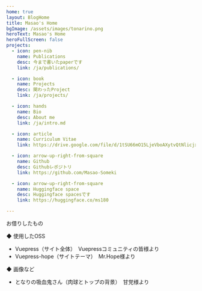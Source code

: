 ```yaml
---
home: true
layout: BlogHome
title: Masao's Home
bgImage: /assets/images/tonarino.png
heroText: Masao's Home
heroFullScreen: false
projects:
  - icon: pen-nib
    name: Publications
    desc: 今まで書いたpaperです
    link: /ja/publications/

  - icon: book
    name: Projects
    desc: 関わったProject
    link: /ja/projects/

  - icon: hands
    name: Bio
    desc: About me
    link: /ja/intro.md

  - icon: article
    name: Curriculum Vitae
    link: https://drive.google.com/file/d/1tSU66mO15LjeVboAXytvQtNlicjxNl7s/view?usp=sharing

  - icon: arrow-up-right-from-square
    name: Github
    desc: Githubレポジトリ
    link: https://github.com/Masao-Someki

  - icon: arrow-up-right-from-square
    name: Huggingface space
    desc: Huggingface spacesです
    link: https://huggingface.co/ms180

---
```


お借りしたもの

◆ 使用したOSS

- Vuepress（サイト全体）　Vuepressコミュニティの皆様より
- Vuepress-hope（サイトテーマ）　Mr.Hope様より

◆ 画像など
- となりの吸血鬼さん（肉球とトップの背景）　甘党様より